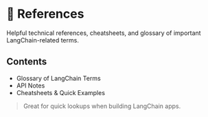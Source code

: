 # 📒 References

Helpful technical references, cheatsheets, and glossary of important LangChain-related terms.

## Contents
- Glossary of LangChain Terms
- API Notes
- Cheatsheets & Quick Examples

> Great for quick lookups when building LangChain apps.

